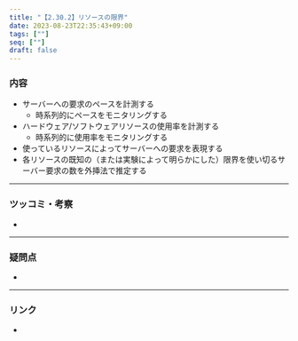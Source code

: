```yaml
---
title: "【2.30.2】リソースの限界"
date: 2023-08-23T22:35:43+09:00
tags: [""]
seq: [""]
draft: false
---
```


### 内容
- サーバーへの要求のペースを計測する
  - 時系列的にペースをモニタリングする
- ハードウェア/ソフトウェアリソースの使用率を計測する
  - 時系列的に使用率をモニタリングする
- 使っているリソースによってサーバーへの要求を表現する
- 各リソースの既知の（または実験によって明らかにした）限界を使い切るサーバー要求の数を外挿法で推定する

---
### ツッコミ・考察
- 

---
### 疑問点
- 


---
### リンク
- 